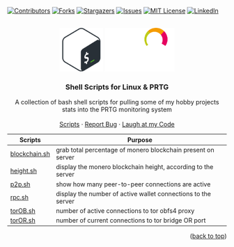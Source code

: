 <a name="readme-top"></a>
<!-- PROJECT SHIELDS -->
[![Contributors][contributors-shield]][contributors-url]
[![Forks][forks-shield]][forks-url]
[![Stargazers][stars-shield]][stars-url]
[![Issues][issues-shield]][issues-url]
[![MIT License][license-shield]][license-url]
[![LinkedIn][linkedin-shield]][linkedin-url]

<!-- PROJECT LOGO -->
<br />
<div align="center">
  <a href="https://www.gnu.org/software/bash/">
    <img src="site/images/bash.png" alt="Bash Logo" width="100" height="100"></a>
  <a href="https://www.paessler.com/prtg">
    <img src="site/images/prtg-white.png" alt="PRTG Logo" width="160" height="100"></a>
  </a>

  <h3 align="center">Shell Scripts for Linux & PRTG</h3>

  <p align="center">
    A collection of bash shell scripts for pulling some of my hobby projects stats into the PRTG monitoring system
    <br />
    <br />
    <a href="#the-scripts">Scripts</a>
    ·
    <a href="https://github.com/x86txt/prtg/issues">Report Bug</a>
    ·
    <a href="https://github.com/x86txt/prtg/discussions">Laugh at my Code</a>
  </p>
</div>
<a name="the-scripts"></a>

| Scripts       | Purpose                                                       |
|---------------|---------------------------------------------------------------|
| <a href="https://github.com/x86txt/prtg/blob/main/scripts/blockchain.sh">blockchain.sh</a> | grab total percentage of monero blockchain present on server  |
| <a href="https://github.com/x86txt/prtg/blob/main/scripts/height.sh">height.sh</a>     | display the monero blockchain height, according to the server | 
| <a href="https://github.com/x86txt/prtg/blob/main/scripts/p2p.sh">p2p.sh</a>        | show how many peer-to-peer connections are active             |
| <a href="https://github.com/x86txt/prtg/blob/main/scripts/rpc.sh">rpc.sh</a>        | display the number of active wallet connections to the server |
| <a href="https://github.com/x86txt/prtg/blob/main/scripts/torOB.sh">torOB.sh</a>      | number of active connections to tor obfs4 proxy               |
| <a href="https://github.com/x86txt/prtg/blob/main/scripts/torOR.sh">torOR.sh</a>      | number of current connections to tor bridge OR port           |

<p align="right">(<a href="#readme-top">back to top</a>)</p>

<!-- MARKDOWN LINKS & IMAGES -->
<!-- https://www.markdownguide.org/basic-syntax/#reference-style-links -->
[contributors-shield]: https://img.shields.io/github/contributors/x86txt/prtg.svg?style=for-the-badge
[contributors-url]: https://github.com/x86txt/prtg/graphs/contributors
[forks-shield]: https://img.shields.io/github/forks/x86txt/prtg.svg?style=for-the-badge
[forks-url]: https://github.com/x86txt/prtg/network/members
[stars-shield]: https://img.shields.io/github/stars/x86txt/prtg.svg?style=for-the-badge
[stars-url]: https://github.com/github_username/repo_name/stargazers
[issues-shield]: https://img.shields.io/github/issues/x86txt/prtg.svg?style=for-the-badge
[issues-url]: https://github.com/x86txt/prtg/issues
[license-shield]: https://img.shields.io/github/license/x86txt/prtg.svg?style=for-the-badge
[license-url]: https://github.com/x86txt/prtg/blob/main/LICENSE
[linkedin-shield]: https://img.shields.io/badge/-LinkedIn-black.svg?style=for-the-badge&logo=linkedin&colorB=555
[linkedin-url]: https://www.linkedin.com/in/mevanssecurity/
[product-screenshot]: images/screenshot.png
[Next.js]: https://img.shields.io/badge/next.js-000000?style=for-the-badge&logo=nextdotjs&logoColor=white
[Next-url]: https://nextjs.org/
[React.js]: https://img.shields.io/badge/React-20232A?style=for-the-badge&logo=react&logoColor=61DAFB
[React-url]: https://reactjs.org/
[Vue.js]: https://img.shields.io/badge/Vue.js-35495E?style=for-the-badge&logo=vuedotjs&logoColor=4FC08D
[Vue-url]: https://vuejs.org/
[Angular.io]: https://img.shields.io/badge/Angular-DD0031?style=for-the-badge&logo=angular&logoColor=white
[Angular-url]: https://angular.io/
[Svelte.dev]: https://img.shields.io/badge/Svelte-4A4A55?style=for-the-badge&logo=svelte&logoColor=FF3E00
[Svelte-url]: https://svelte.dev/
[Laravel.com]: https://img.shields.io/badge/Laravel-FF2D20?style=for-the-badge&logo=laravel&logoColor=white
[Laravel-url]: https://laravel.com
[Bootstrap.com]: https://img.shields.io/badge/Bootstrap-563D7C?style=for-the-badge&logo=bootstrap&logoColor=white
[Bootstrap-url]: https://getbootstrap.com
[JQuery.com]: https://img.shields.io/badge/jQuery-0769AD?style=for-the-badge&logo=jquery&logoColor=white
[JQuery-url]: https://jquery.com 
